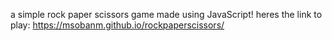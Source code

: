 a simple rock paper scissors game made using JavaScript!
heres the link to play: https://msobanm.github.io/rockpaperscissors/
